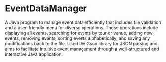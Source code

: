 # EventDataManager

A Java program to manage event data efficiently that includes file validation and a user-friendly menu for diverse operations. These operations include displaying all events, searching for events by tour or venue, adding new events, removing events, sorting events alphabetically, and saving any modifications back to the file. Used the Gson library for JSON parsing and aims to facilitate intuitive event management through a well-structured and interactive Java application.
